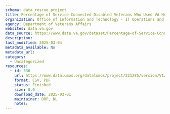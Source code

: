 ```yaml
---
schema: data_rescue_project 
title: Percentage of Service-Connected Disabled Veterans Who Used VA Health Care, by Race/Ethnicity, FY2021
organization: Office of Information and Technology - IT Operations and Services (ITOPS)
agency: Department of Veterans Affairs
websites: data.va.gov
data_source: https://www.data.va.gov/dataset/Percentage-of-Service-Connected-Disabled-Veterans-/r6uc-ggbg
description: 
last_modified: 2025-03-04
metadata_available: No
metadata_url: 
category:
  - Uncategorized
resources:
  - id: 336
    url: https://www.datalumos.org/datalumos/project/221285/version/V1/view
    format: CSV, PDF
    status: Finished
    size: 0.0
    download_date: 2025-03-01
    maintainer: DRP, DL
    notes: 
---
```

